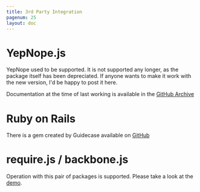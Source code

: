 ```yaml
---
title: 3rd Party Integration
pagenum: 25
layout: doc
---
```


# YepNope.js

YepNope used to be supported.  It is not supported any longer, as the package 
itself has been depreciated.  If anyone wants to make it work with the new 
version, I'd be happy to post it here.

Documentation at the time of last working is available in the 
<a href="https://github.com/jtsage/jquery-mobile-datebox/commit/37d1b38c7a5caa2504d62c7a58821cbdfc121c2e">GitHub Archive</a>

# Ruby on Rails

There is a gem created by Guidecase available on <a href="https://github.com/Guidecase/jquery_mobile_datebox-rails">GitHub</a>

# require.js / backbone.js

Operation with this pair of packages is supported.  Please take a look at 
the <a href="../3rd/backbonerequire/">demo</a>.

